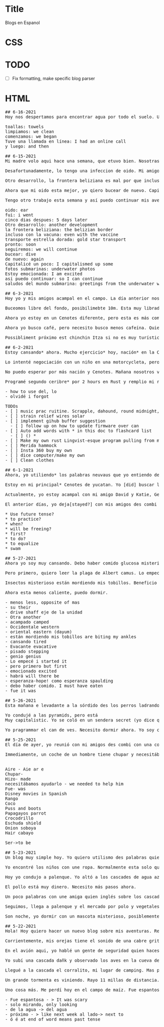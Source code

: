 
# Title
Blogs en Espanol

# CSS

# TODO
- [ ] Fix formatting, make specific blog parser

# HTML
<pre>
## 6-16-2021
Hoy nos despertamos para encontrar agua por todo el suelo. Una gran tormenta había ocurrido la noche anterior. Pero no problemo, con unas toallas, limpiamos el agua y comenzamos el día. Tuve una llamada en línea y luego preparé el desayuno.

toallas: towels
limpiamos: we clean
comenzamos: we began
Tuve una llamada en línea: I had an online call
y luego: and then

## 6-15-2021
Mi madre volo aqui hace una semana, que etuvo bien. Nosotras fuimos a Cozumel, una isle frente a la costa de Playa del Carmen. Playa era muy turística, no me gustó. El auga en Cozumel era tan azul, pude ver el fondo. 

Desafortunadamente, lo tengo una infeccion de oido. Mi amigo alemana tambien, nosotras nadamos en muchos cenotes misteriosos. Fue bastante malo, fui a la clinic y tengo algunos antibioticos. Solo ahora, cinco dias despues, mi oido esta mejor.

Otro desarrollo, la frontera beliziana es mal por que incluso con la vacuna, neccesito usar "transporte estrella dorada" - entonces no puedo traer mi coche. Muy estupido. No problema, mi caravana se reunira pronto y seguiremos a guatemala. Muchos aventuras ser tenir ahi!

Ahora que mi oido esta mejor, yo qiero bucear de nuevo. Capitalicé un poco cosas: una luz de buceo kraken y una funda para mi teléfono. Pronto, yo puedo publicado fotos submarinas. Estoy emocionada.

Tengo otro trabajo esta semana y así puedo continuar mis aventuras. Todo es bien en Quintana Roo, saludos del mundo submarina!

oido: ear
fui: i went
cinco dias despues: 5 days later
Otro desarrollo: another development
la frontera beliziana: the belizian border
incluso con la vacuna: even with the vaccine
transporte estrella dorada: gold star transport
pronto: soon
seguiremos: we will continue
bucear: dive
de nuevo: again
Capitalicé un poco: I capitalismed up some
fotos submarinas: underwater photos
Estoy emocionada: I am excited
así puedo continuar: so I can continue
saludos del mundo submarina: greetings from the underwater world

## 6-3-2021
Hoy yo y mis amigos acampal en el campo. La día anterior nosotros nación en 3 Cenotes. Nosotros pagaré 600 pasos por todo persones en son equipo. Un [horse pulled] un cart y vamanos 12km.

Buceomos libre del fondo, posibilimebte 10m. Esta muy librador ser libre de los límites de cuerpo. Me gusta mucho.

Ahora yo estoy en un Cenotes diferente, pero esta es más como una lac*. Esta verde pero muy como un selva. 

Ahora yo busco café, pero necesito busco menos cafeína. Quiero foco más de buen dormido*.

Possibliment próximo est chinchin Itza si no es muy turístico ahora. Los persones tiene un espectáculo de luz quiero ver. Quiero comprir un caso para mi teléfono para buceo. Este mucho dinero, pero mi teléfono haces beun fotos. Necesito un lez para buceo también. [Yo van]* a playa del carmen por sus cosas. 

## 6-2-2021
Estoy cansando* ahora. Mucho ejercicio* hoy, nación* en la Cenote nahya. Fue el más divertido* (que he tenido)*. Necesito una computadora de buceo, pero yo pienso que me doy 8-10m! Difícil de saber*. Me gusta yucatan, possiblimente plus de oaxca. Los Cenotes son lo mejor cosas del mundo. 

Lo intenté negociación con un niño en una motorcycleta, pero el gustaba demesiabo* dinero. Nosotros queríamos pagar 25pasos, pero el insistió pagamos 50. Olvidé* que es solo $2.50usd y ahora yo sentido mal. Solo extranjeros pagan por el acceso.

No puedo esperar por más nación y Cenotes. Mañana nosotros voluntad* un (carril ca tirado por el caballo)* 12km a los tres Conotes de cozuma No puedo esperar por más bucero libre!! 

Programé segundo ceribre* por 2 hours en Rust y remplio mi regla* no reescriber mi obra. No quiero continuar y possiblimente puedo escriber el programa que convierte automáticamente mis blogs a flashcards. Como mi propio* Lingvist persona*. 

- how to use del, lo 
- olvidé i forgot

TODOs
- [ ] music prac ruitine. Scrapple, dahound, round midnight, nardis, footprints, dolphin dance, 
- [ ] strain relief wires solar
- [ ] implement gihub buffer suggestion
  - [ ] follow up on how to update firmware over can
- [ ] Auto add words with * in this doc to flashcard list
  - [ ] () *
- [ ] Make my own rust Lingvist-esque program pulling from my blogs
- [ ] Merida hammock
- [ ] Insta 360 buy my own
- [ ] dice computer/make my own
- [ ] Clean clothes

## 6-1-2021
Ahora, yo utiliendo* los palabras neuvaus que yo entiendo de Lingvist. Entiendo varios palabras necesito practicar*. Quand* yo entiendo español, esta soyendo* libre. 

Estoy en mi principal* Cenotes de yucatan. Yo [did] buscar libre y [learner] como equilizar*. Mucho [pressure] en mi [was relived when] yo equilizé*. 

Actualmente, yo estoy acampal con mi amigo David y Katie, German y Swiss respectivemente*. Próximo, yo encuentro*[search?] por más Cenotes. Se queda positivo sobre el aventura. Lista por más buscarlo.[*diving?]

El anterior días, yo deja[stayed?] con mis amigos des combi quien sus problemas con son vw. 

* Use future tense? 
* to practice? 
* when? 
* will be freeing? 
* first? 
* to do? 
* to equalize
* swam

## 5-27-2021
Ahora yo soy muy cansando. Debo haber comido glucosa misteriosa. Terminé el libro de Ishmael, fue excelente. Sin gorila, habrá esperanza para hombre? Sin hombre, habrá esperanza para gorila? El proximo libro de Daniel Quinn es "la historia de B" - yo soy muy emocionado.

Pero primero, quiero leer la plaga de Albert camus. Lo empecé, diez páginas en él es genio. Las imágenes de pisado una rato es evacante. 

Insectos misterioso están mordiendo mis tobillos. Beneficio de vivar de la jungle. Necesito más repeliante des insectos. Conduje a la costa oriental de tabasco. Estoy acampado norte de campeche, un pueblo con flamencos verdad. Muy emocionado. Mi amigos en la campear Volkswagen tienen otra problema, el mal sonido con su eje de la unidad.

Ahora esta menos caliente, puedo dormir. 

- menos less, opposite of mas
- su their
- drive shaff eje de la unidad
- Otra another 
- acampado camped
- Occidentale western
- oriental eastern (dayum) 
- están mordiendo mis tobillos are biting my ankles
- cansando tired
- Evacante evacative
- pisado stepping
- genio genius
- Lo empecé i started it 
- pero primero but first
- emocionado excited
- habrá will there be
- esperanza-hope! como esperanza spaulding
- debo haber comido. I must have eaten
- fue it was

## 5-26-2021
Esta mañana e levadante a la sórdido des los perros ladrando. Manera común a levadante en México. Esto es vida. Queria ver las pyramids en palenque, Así que me fui mi grupo después compras a la mercado chendraoui. A la mercado, yo hablé a un mexicano qui está deportar des estados unidos. Elle viviré en arkensas y son papá segundo lo partido. Elle hace diabetes tipo 1.

Yo condujé a las pyramids, pero está  
Muy capitalistic. Yo se coló en un sendera secret (yo dice que perdido mi bracelet). Beun sendera, pero a la final, un gran hombre de seguridad me atrapó. Seguimos, las pyramids cerradó. Mucho partidos des las pyramids está cerrado por covid. 

Yo pragrammar el can de ves. Necesito dormir ahora. Yo soy cansado. 

## 5-25-2021
El día de ayer, yo reunió con mi amigos des combi con una coche volkswagen. La última vez que los vi fue una mes. Yo estaba haciendo comida en mi coche que esta muy bruto- vegetales y chorizo american. 

Immediamente, un coche de un hombre tiene chupar y necesitábamos ayudarlo. Yo comí las frutas lo que me hizo necesitar dormir. Yo 


Aire - Aie ar e
Chupar-
Hizo- made
necesitábamos ayudarlo - we needed to help him
Fue- was
Disney movies in Spanish
Rango 
Coco 
Puss and boots
Papagayos parrot
Crocodrillo
Eschuda shield
Onion soboya
Hair cabayo

Ser->to be

## 5-23-2021
Un blog muy simple hoy. Yo quiero utilismo des palabras quien yo entiendo solo. Possiblimente, yo puedo blog un día, y el día seguimos, yo puedo correge mi español. 

Yo encontré los niños con une ropa. Normalmente esta solo quiere dinero. Pero aquí, ellos somos algunas frutas de banans y dura. Los bananas esta tan deliciosa. Un bueno compenairo. 

Hoy yo condujo a palenque. Yo altó a los cascades de agua azul. Immidiatmente, yo voy el pollo. Y un grande frijol de leche fría! (ice cream bean) yo no se si est el frijole de leche fría verdad, pero yo compriró esta. Esta sé muy rica y está como leche fría! Mi amor está los tropicales.

El pollo está muy dinero. Necesito más pasos ahora. 

Un poco palabras con une amiga quien inglés sobre los cascadas. 

Seguimos, llega a palenque y el mercado por polo y vegetales. El polo no está appetizmente. Esta junto y yo voy sangre. 

Son noche, yo dormir con un mascota misterioso, posiblemente un monkey quien exhalos con mucho  sonido. Esta un jungle ahí. 

## 5-22-2021
Hola! Hoy quiero hacer un nuevo blog sobre mis aventuras. Regresé al tuxtla, chiapus, mexico hace 3 días. Yo conduje al San Cristobal de los cosas y compró café y frijoles des café. Una niña mi rire sobre mis español. Problamente con razon. 

Corrientemente, mis orejas tiene el sonido de una cabre gritadora quien es casa es detrás de me coche. Siguiente, estoy conduciendo a Palque para cumplir mis amigos inglés. Necesito ellos dar una batterie de Estados Unidos. 

En el avión aqui, yo hablé un gente de seguridad quien haces amigos quienes son Navy Seals. Ellos extracto personas que son secuestrados. También son guarros internacionales. Necesito para conectar con él en LinkedIn. 

Yo subí una cascada dañk y observado los aves en la cueva del agua. También, yo hacé dinero por programación el CAN bus del VESC controlador de motor. 

Llegué a la cascada el corralito, mi lugar de camping. Mas problemas con mi español pero yo estoy aquí ahora. Creo que estos blogs son bueno para mi aprendizaje. Yo usadé más nuevas palabres hoy. 

Un grande tormenta es viniendo. Rayo 11 millas de distancia. Mi coche es al lado de un rio, yo creo todo es bueno. Mucho lluvia esta semana. Necesito un Camera por mirando el exterior de mi coche. Esta noche, yo reloj "soy cuba," una película communista sobre los cubanos. Un día, quiero autostop en Cuba o motorcycle con Che's diarios de motorcycles. 

Uno cosa más. Me perdí hoy en el campo de maíz. Fue espantosa, pero bueno que me encontré sin alienigenas. Compriré un maize muy Instagrammable de algunos trabajadores de campo. 

- Fue espantosa - > It was scary
- solo mirando, only looking
- de la agua -> del agua
- próximo - > like next week al lado-> next to
- ó é at end of word means past tense

</pre>
